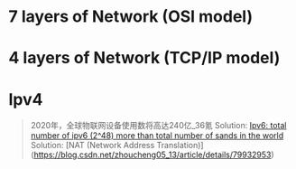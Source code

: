 # 7 layers of Network (OSI model)

# 4 layers of Network (TCP/IP model)

# Ipv4 
> 2020年，全球物联网设备使用数将高达240亿_36氪
Solution: [Ipv6: total number of ipv6 (2^48) more than total number of sands in the world](https://www.zhihu.com/question/20168985/answer/81185570)
Solution: [NAT (Network Address Translation)] (https://blog.csdn.net/zhoucheng05_13/article/details/79932953)